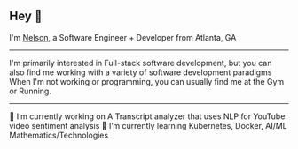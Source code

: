 ## Hey 👋

I'm [Nelson](https://nelsonrodriguez.me/), a Software Engineer + Developer from Atlanta, GA

--- 

I'm primarily interested in Full-stack software development, but you can also find me working with a variety of software development paradigms
When I'm not working or programming, you can usually find me at the Gym or Running. 

---

🔭 I’m currently working on A Transcript analyzer that uses NLP for YouTube video sentiment analysis
🌱 I’m currently learning Kubernetes, Docker, AI/ML Mathematics/Technologies

